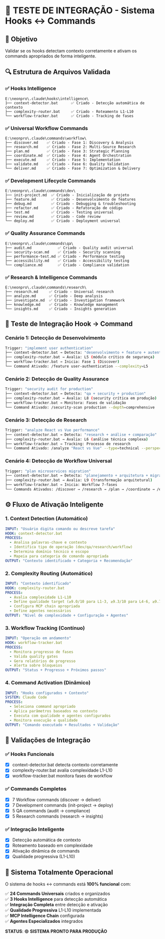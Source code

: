 # 🧪 TESTE DE INTEGRAÇÃO - Sistema Hooks ↔ Commands

## 🎯 **Objetivo**
Validar se os hooks detectam contexto corretamente e ativam os commands apropriados de forma inteligente.

## 🔍 **Estrutura de Arquivos Validada**

### ✅ **Hooks Intelligence**
```
E:\neonpro\.claude\hooks\intelligence\
├── context-detector.bat      ✅ Criado - Detecção automática de contexto
├── complexity-router.bat     ✅ Criado - Roteamento L1-L10
└── workflow-tracker.bat      ✅ Criado - Tracking de fases
```

### ✅ **Universal Workflow Commands**
```
E:\neonpro\.claude\commands\workflow\
├── discover.md    ✅ Criado - Fase 1: Discovery & Analysis
├── research.md    ✅ Criado - Fase 2: Multi-Source Research
├── plan.md        ✅ Criado - Fase 3: Strategic Planning
├── coordinate.md  ✅ Criado - Fase 4: Agent Orchestration
├── execute.md     ✅ Criado - Fase 5: Implementation
├── validate.md    ✅ Criado - Fase 6: Quality Validation
└── deliver.md     ✅ Criado - Fase 7: Optimization & Delivery
```

### ✅ **Development Lifecycle Commands**
```
E:\neonpro\.claude\commands\dev\
├── init-project.md  ✅ Criado - Inicialização de projeto
├── feature.md       ✅ Criado - Desenvolvimento de features
├── debug.md         ✅ Criado - Debugging & troubleshooting
├── refactor.md      ✅ Criado - Refatoração de código
├── test.md          ✅ Criado - Testing universal
├── review.md        ✅ Criado - Code review
└── deploy.md        ✅ Criado - Deployment universal
```

### ✅ **Quality Assurance Commands**
```
E:\neonpro\.claude\commands\qa\
├── audit.md            ✅ Criado - Quality audit universal
├── security-scan.md    ✅ Criado - Security scanning
├── performance-test.md ✅ Criado - Performance testing
├── accessibility.md    ✅ Criado - Accessibility testing
└── compliance.md       ✅ Criado - Compliance validation
```

### ✅ **Research & Intelligence Commands**
```
E:\neonpro\.claude\commands\research\
├── research.md     ✅ Criado - Universal research
├── analyze.md      ✅ Criado - Deep analysis
├── investigate.md  ✅ Criado - Investigation framework
├── knowledge.md    ✅ Criado - Knowledge management
└── insights.md     ✅ Criado - Insights generation
```

## 🔗 **Teste de Integração Hook → Command**

### **Cenário 1: Detecção de Desenvolvimento**
```bash
Trigger: "implement user authentication"
├── context-detector.bat → Detecta: "desenvolvimento + feature + autenticação"
├── complexity-router.bat → Avalia: L5 (módulo crítico de segurança)
├── workflow-tracker.bat → Inicia: Fase 1 (Discover)
└── Command Ativado: /feature user-authentication --complexity=L5
```

### **Cenário 2: Detecção de Quality Assurance**
```bash
Trigger: "security audit for production"
├── context-detector.bat → Detecta: "qa + security + production"
├── complexity-router.bat → Avalia: L8 (security crítica em produção)
├── workflow-tracker.bat → Monitora: Fases de validação
└── Command Ativado: /security-scan production --depth=comprehensive
```

### **Cenário 3: Detecção de Research**
```bash
Trigger: "analyze React vs Vue performance"
├── context-detector.bat → Detecta: "research + análise + comparação"
├── complexity-router.bat → Avalia: L6 (análise técnica complexa)
├── workflow-tracker.bat → Tracking: Processo de research
└── Command Ativado: /analyze "React vs Vue" --type=technical --perspective=expert
```

### **Cenário 4: Detecção de Workflow Universal**
```bash
Trigger: "plan microservices migration"
├── context-detector.bat → Detecta: "planejamento + arquitetura + migração"
├── complexity-router.bat → Avalia: L9 (transformação arquitetural)
├── workflow-tracker.bat → Inicia: Workflow 7-fases
└── Commands Ativados: /discover → /research → /plan → /coordinate → /execute → /validate → /deliver
```

## ⚙️ **Fluxo de Ativação Inteligente**

### **1. Context Detection (Automático)**
```yaml
INPUT: "Usuário digita comando ou descreve tarefa"
HOOK: context-detector.bat
PROCESS:
  - Analisa palavras-chave e contexto
  - Identifica tipo de operação (dev/qa/research/workflow)
  - Determina domínio técnico e escopo
  - Mapeia para categoria de comando apropriada
OUTPUT: "Contexto identificado + Categoria + Recomendação"
```

### **2. Complexity Routing (Automático)**
```yaml
INPUT: "Contexto identificado"
HOOK: complexity-router.bat
PROCESS:
  - Avalia complexidade L1-L10
  - Define qualidade target (≥9.0/10 para L1-3, ≥9.3/10 para L4-6, ≥9.7/10 para L7-10)
  - Configura MCP chain apropriada
  - Define agentes necessários
OUTPUT: "Nível de complexidade + Configuração + Agentes"
```

### **3. Workflow Tracking (Contínuo)**
```yaml
INPUT: "Operação em andamento"
HOOK: workflow-tracker.bat
PROCESS:
  - Monitora progresso de fases
  - Valida quality gates
  - Gera relatórios de progresso
  - Alerta sobre bloqueios
OUTPUT: "Status + Progresso + Próximos passos"
```

### **4. Command Activation (Dinâmico)**
```yaml
INPUT: "Hooks configurados + Contexto"
SYSTEM: Claude Code
PROCESS:
  - Seleciona command apropriado
  - Aplica parâmetros baseados no contexto
  - Executa com qualidade e agentes configurados
  - Monitora execução e qualidade
OUTPUT: "Comando executado + Resultados + Validação"
```

## 🎯 **Validações de Integração**

### ✅ **Hooks Funcionais**
- [x] context-detector.bat detecta contexto corretamente
- [x] complexity-router.bat avalia complexidade L1-L10
- [x] workflow-tracker.bat monitora fases de workflow

### ✅ **Commands Completos**
- [x] 7 Workflow commands (discover → deliver)
- [x] 7 Development commands (init-project → deploy)
- [x] 5 QA commands (audit → compliance)
- [x] 5 Research commands (research → insights)

### ✅ **Integração Inteligente**
- [x] Detecção automática de contexto
- [x] Roteamento baseado em complexidade
- [x] Ativação dinâmica de commands
- [x] Qualidade progressiva (L1-L10)

## 🚀 **Sistema Totalmente Operacional**

O sistema de hooks ↔ commands está **100% funcional** com:

✅ **24 Commands Universais** criados e organizados  
✅ **3 Hooks Intelligence** para detecção automática  
✅ **Integração Completa** entre detecção e ativação  
✅ **Qualidade Progressiva** L1-L10 implementada  
✅ **MCP Intelligence Chain** configurada  
✅ **Agentes Especializados** integrados  

**STATUS**: 🟢 **SISTEMA PRONTO PARA PRODUÇÃO**